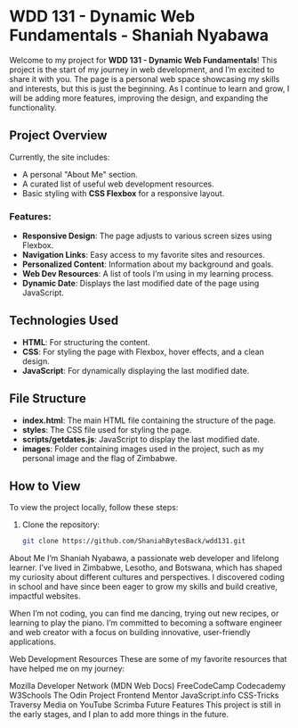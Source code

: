 # WDD 131 - Dynamic Web Fundamentals - Shaniah Nyabawa

Welcome to my project for **WDD 131 - Dynamic Web Fundamentals**! This project is the start of my journey in web development, and I’m excited to share it with you. The page is a personal web space showcasing my skills and interests, but this is just the beginning. As I continue to learn and grow, I will be adding more features, improving the design, and expanding the functionality.

## Project Overview

Currently, the site includes:
- A personal "About Me" section.
- A curated list of useful web development resources.
- Basic styling with **CSS Flexbox** for a responsive layout.

### Features:
- **Responsive Design**: The page adjusts to various screen sizes using Flexbox.
- **Navigation Links**: Easy access to my favorite sites and resources.
- **Personalized Content**: Information about my background and goals.
- **Web Dev Resources**: A list of tools I’m using in my learning process.
- **Dynamic Date**: Displays the last modified date of the page using JavaScript.

## Technologies Used

- **HTML**: For structuring the content.
- **CSS**: For styling the page with Flexbox, hover effects, and a clean design.
- **JavaScript**: For dynamically displaying the last modified date.

## File Structure

- **index.html**: The main HTML file containing the structure of the page.
- **styles**: The CSS file used for styling the page.
- **scripts/getdates.js**: JavaScript to display the last modified date.
- **images**: Folder containing images used in the project, such as my personal image and the flag of Zimbabwe.

## How to View

To view the project locally, follow these steps:

1. Clone the repository:
   ```bash
   git clone https://github.com/ShaniahBytesBack/wdd131.git

About Me
I’m Shaniah Nyabawa, a passionate web developer and lifelong learner. I’ve lived in Zimbabwe, Lesotho, and Botswana, which has shaped my curiosity about different cultures and perspectives. I discovered coding in school and have since been eager to grow my skills and build creative, impactful websites.

When I’m not coding, you can find me dancing, trying out new recipes, or learning to play the piano. I’m committed to becoming a software engineer and web creator with a focus on building innovative, user-friendly applications.

Web Development Resources
These are some of my favorite resources that have helped me on my journey:

Mozilla Developer Network (MDN Web Docs)
FreeCodeCamp
Codecademy
W3Schools
The Odin Project
Frontend Mentor
JavaScript.info
CSS-Tricks
Traversy Media on YouTube
Scrimba
Future Features
This project is still in the early stages, and I plan to add more things in the future.

